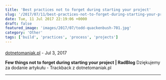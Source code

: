 ```yaml
---
title: 'Best practices not to forget during starting your project'
slug: '/2017/07/11/best-practices-not-to-forget-during-starting-your-project/'
date: Tue, 11 Jul 2017 22:19:06 +0000
draft: false
featured_image: 'images/2017/07/todd-quackenbush-701.jpg'
category: 'Other'
tags: ['build', 'practices', 'process', 'projects']
---
```



#### 
[dotnetomaniak.pl](http://dotnetomaniak.pl/Few-things-not-to-forget-during-starting-your-project-RadBlog "") - <time datetime="2017-07-12 14:54:02">Jul 3, 2017</time>

**Few things not to forget during starting your project | RadBlog** Dziękujemy za dodanie artykułu - Trackback z dotnetomaniak.pl
<hr />
